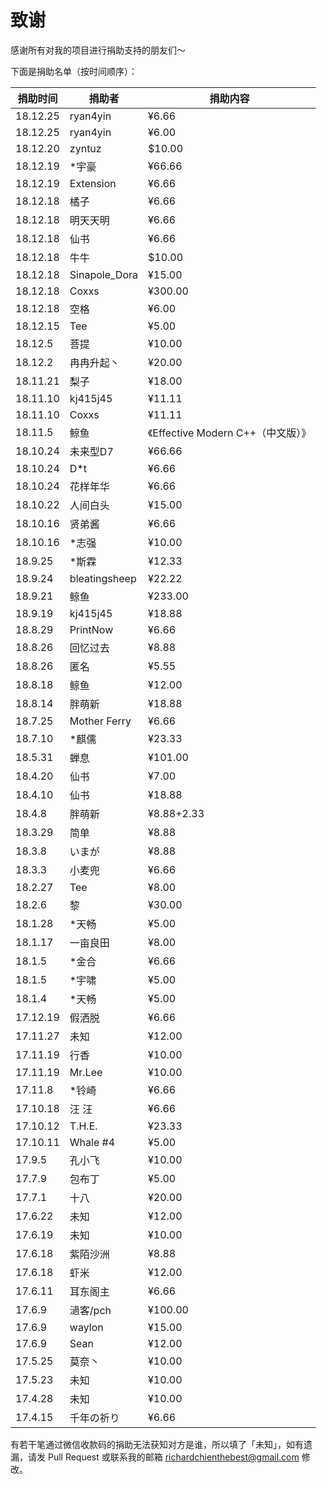 # 致谢

感谢所有对我的项目进行捐助支持的朋友们～

下面是捐助名单（按时间顺序）：

| 捐助时间 | 捐助者 | 捐助内容 |
| ------- | ------ | ---- |
| 18.12.25 | ryan4yin | ¥6.66 |
| 18.12.25 | ryan4yin | ¥6.00 |
| 18.12.20 | zyntuz | $10.00 |
| 18.12.19 | \*宇豪 | ¥66.66 |
| 18.12.19 | Extension | ¥6.66 |
| 18.12.18 | 橘子 | ¥6.66 |
| 18.12.18 | 明天天明 | ¥6.66 |
| 18.12.18 | 仙书 | ¥6.66 |
| 18.12.18 | 牛牛 | $10.00 |
| 18.12.18 | Sinapole_Dora | ¥15.00 |
| 18.12.18 | Coxxs | ¥300.00 |
| 18.12.18 | 空格 | ¥6.00 |
| 18.12.15 | Tee | ¥5.00 |
| 18.12.5 | 菩提 | ¥10.00 |
| 18.12.2 | 冉冉升起丶 | ¥20.00 |
| 18.11.21 | 梨子 | ¥18.00 |
| 18.11.10 | kj415j45 | ¥11.11 |
| 18.11.10 | Coxxs | ¥11.11 |
| 18.11.5 | 鲸鱼 | 《Effective Modern C++（中文版）》 |
| 18.10.24 | 未来型D7 | ¥66.66 |
| 18.10.24 | D\*t | ¥6.66 |
| 18.10.24 | 花样年华 | ¥6.66 |
| 18.10.22 | 人间白头 | ¥15.00 |
| 18.10.16 | 贤弟酱 | ¥6.66 |
| 18.10.16 | \*志强 | ¥10.00 |
| 18.9.25 | \*斯霖 | ¥12.33 |
| 18.9.24 | bleatingsheep | ¥22.22 |
| 18.9.21 | 鲸鱼 | ¥233.00 |
| 18.9.19 | kj415j45 | ¥18.88 |
| 18.8.29 | PrintNow | ¥6.66 |
| 18.8.26 | 回忆过去 | ¥8.88 |
| 18.8.26 | 匿名 | ¥5.55 |
| 18.8.18 | 鲸鱼 | ¥12.00 |
| 18.8.14 | 胖萌新 | ¥18.88 |
| 18.7.25 | Mother Ferry | ¥6.66 |
| 18.7.10 | \*麒儒 | ¥23.33 |
| 18.5.31 | 蝉息 | ¥101.00 |
| 18.4.20 | 仙书 | ¥7.00 |
| 18.4.10 | 仙书 | ¥18.88 |
| 18.4.8 | 胖萌新 | ¥8.88+2.33 |
| 18.3.29 | 简单 | ¥8.88 |
| 18.3.8 | いまが | ¥8.88 |
| 18.3.3 | 小麦兜 | ¥6.66 |
| 18.2.27 | Tee | ¥8.00 |
| 18.2.6 | 黎 | ¥30.00 |
| 18.1.28 | \*天畅 | ¥5.00 |
| 18.1.17 | 一亩良田 | ¥8.00 |
| 18.1.5 | \*金合 | ¥6.66 |
| 18.1.5 | \*宇啸 | ¥5.00 |
| 18.1.4 | \*天畅 | ¥5.00 |
| 17.12.19 | 假洒脱 | ¥6.66 |
| 17.11.27 | 未知 | ¥12.00 |
| 17.11.19 | 行香 | ¥10.00 |
| 17.11.19 | Mr.Lee | ¥10.00 |
| 17.11.8 | \*铃崎 | ¥6.66 |
| 17.10.18 | 汪 汪 | ¥6.66 |
| 17.10.12 | T.H.E. | ¥23.33 |
| 17.10.11 | Whale \#4 | ¥5.00 |
| 17.9.5 | 孔小飞 | ¥10.00 |
| 17.7.9 | 包布丁 | ¥5.00 |
| 17.7.1 | 十八 | ¥20.00 |
| 17.6.22 | 未知 | ¥12.00 |
| 17.6.19 | 未知 | ¥10.00 |
| 17.6.18 | 紫陌沙洲 | ¥8.88 |
| 17.6.18 | 虾米 | ¥12.00 |
| 17.6.11 | 耳东阁主 | ¥6.66 |
| 17.6.9 | 濄客/pch | ¥100.00 |
| 17.6.9 | waylon | ¥15.00 |
| 17.6.9 | Sean | ¥12.00 |
| 17.5.25 | 莫奈丶 | ¥10.00 |
| 17.5.23 | 未知 | ¥10.00 |
| 17.4.28 | 未知 | ¥10.00 |
| 17.4.15 | 千年の祈り | ¥6.66 |

有若干笔通过微信收款码的捐助无法获知对方是谁，所以填了「未知」，如有遗漏，请发 Pull Request 或联系我的邮箱 richardchienthebest@gmail.com 修改。
